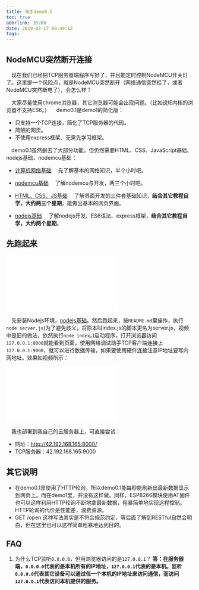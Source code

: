 ```yaml
---
title: 亲手demo0.1
toc: true
abbrlink: 38208
date: 2019-03-17 09:49:12
tags:
---
```




## NodeMCU突然断开连接
&emsp;现在我们已经把TCP服务器端程序写好了，并且能定时控制NodeMCU开关灯了。这里提一个风险点，就是NodeMCU突然断开（网络通信突然挂了，或者NodeMCU突然断电了），会怎么样？




&emsp;大家尽量使用chrome浏览器，其它浏览器可能会出现问题。（比如说IE内核的浏览器不支持ES6。）
&emsp;demo0.1是demo1的简化版：
- 只支持一个TCP连接，简化了TCP服务器的代码。
- 简陋的网页。
- 不使用express框架、无需先学习框架。

&emsp;demo0.1虽然删去了大部分功能，但仍然需要HTML、CSS、JavaScript基础、nodejs基础、nodemcu基础：

- [计算机网络基础](/posts/37707)
&emsp;先了解基本的网络知识，半个小时吧。

- [nodemcu基础](/posts/31494)
&emsp;了解nodemcu与开发，两三个小时吧。

- [HTML、CSS、JS基础](/posts/54080)
&emsp;了解界面开发的三件套基础知识，__结合其它教程自学，大约两三个星期__，能做出基本的网页界面。

- [nodejs基础](/posts/56793)
&emsp;了解nodejs开发、ES6语法、express框架，__结合其它教程自学，大约两个星期__。

## 先跑起来
<iframe src="//player.bilibili.com/player.html?bvid=BV1H54y147cu&page=1" scrolling="no" border="0" frameborder="no" framespacing="0" allowfullscreen="true" class="bilibili-video "> </iframe>   



&emsp;先安装Nodejs环境，[nodejs基础](/posts/56793)。然后跑起来，按`README.md`里操作，执行`node server.js`(为了避免歧义，将原本叫index.js的脚本更名为server.js，视频中是旧的做法，依然执行`node index`。)启动程序，打开浏览器访问`127.0.0.1:8000`就能看到页面，使用网络调试助手TCP客户端连接上`127.0.0.1:9000`，就可以进行数据传输，如果要使用硬件连接注意IP地址要写内网地址。效果如视频所示：

<iframe src="//player.bilibili.com/player.html?bvid=BV1fb4y1D7PE&page=1" scrolling="no" border="0" frameborder="no" framespacing="0" allowfullscreen="true" class="bilibili-video"> </iframe>


&emsp;我也部署到我自己的云服务器上，可直接尝试：
- 网址：http://42.192.168.165:8000/
- TCP服务器：42.192.168.165:9000

## 其它说明
- 在demo0.1里使用了HTTP轮询，所以demo0.1能每秒能刷新出最新数据显示到网页上。而在demo1里，并没有这样做。同样，ESP8266模块使用AT固件也可以这样利用HTTP轮询不断地拿最新数据，粗暴简单地实现远程控制。HTTP轮询的代价是性能差，浪费资源。
- GET /open 这种写法其实是不符合规范约定，等后面了解到RESTful自然会明白，但在这里也可以这样简单粗暴地达到目的。


## FAQ
1. 为什么TCP监听`0.0.0.0`，但用浏览器访问的是`127.0.0.1`？
__答：在服务器端，`0.0.0.0`代表的是本机所有的IP地址，`127.0.0.1`代表的是本机。监听`0.0.0.0`代表其它设备可以通过任一个本机的IP地址来访问通信，而访问`127.0.0.1`代表访问本机提供的服务。__
